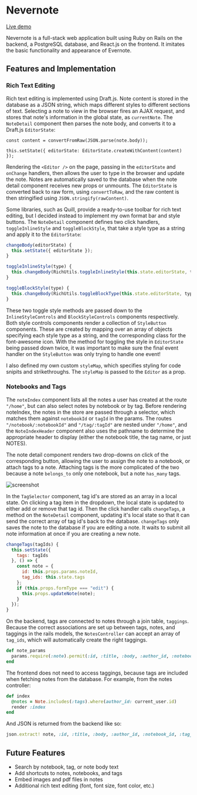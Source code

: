 # Nevernote

[Live demo][heroku]

[heroku]: https://nevernote.herokuapp.com/

Nevernote is a full-stack web application built using Ruby on Rails on the backend, a PostgreSQL database, and React.js on the frontend.  It imitates the basic functionality and appearance of Evernote.

## Features and Implementation

### Rich Text Editing

Rich text editing is implemented using Draft.js.  Note content is stored in the database as a JSON string, which maps different styles to different sections of text.  Selecting a note to view in the browser fires an AJAX request, and stores that note's information in the global state, as `currentNote`. The `NoteDetail` component then parses the note body, and converts it to a Draft.js `EditorState`:

`const content = convertFromRaw(JSON.parse(note.body));`

`this.setState({ editorState: EditorState.createWithContent(content) });`


Rendering the `<Editor />` on the page, passing in the `editorState` and `onChange` handlers, then allows the user to type in the browser and update the note.  Notes are automatically saved to the database when the note detail component receives new props or unmounts.  The `EditorState` is converted back to raw form, using `convertToRaw`, and the raw content is then stringified using `JSON.stringify(rawContent)`.

Some libraries, such as Quill, provide a ready-to-use toolbar for rich text editing, but I decided instead to implement my own format bar and style buttons.  The `NoteDetail` component defines two click handlers, `toggleInlineStyle` and `toggleBlockStyle`, that take a style type as a string and apply it to the `EditorState`:

```javascript
changeBody(editorState) {
  this.setState({ editorState });
}

toggleInlineStyle(type) {
  this.changeBody(RichUtils.toggleInlineStyle(this.state.editorState, type));
}

toggleBlockStyle(type) {
  this.changeBody(RichUtils.toggleBlockType(this.state.editorState, type));
}
```

These two toggle style methods are passed down to the `InlineStyleControls` and `BlockStyleControls` components respectively.  Both style controls components render a collection of `StyleButton` components.  These are created by mapping over an array of objects specifying each style type as a string, and the corresponding class for the font-awesome icon.  With the method for toggling the style in `EditorState` being passed down twice, it was important to make sure the final event handler on the `StyleButton` was only trying to handle one event!

I also defined my own custom `styleMap`, which specifies styling for code snipits and strikethroughs.  The `styleMap` is passed to the `Editor` as a prop.

### Notebooks and Tags

The `noteIndex` component lists all the notes a user has created at the route `"/home"`, but can also select notes by notebook or by tag.  Before rendering noteIndex, the notes in the store are passed through a selector, which matches them against `notebookId` or `tagId` in the params.  The routes `"/notebook/:notebookId"` and `"/tag/:tagId"` are nested under `"/home"`, and the `NoteIndexHeader` component also uses the pathname to determine the appropriate header to display (either the notebook title, the tag name, or just NOTES).

The note detail component renders two drop-downs on click of the corresponding button, allowing the user to assign the note to a notebook, or attach tags to a note.  Attaching tags is the more complicated of the two because a note `belongs_to` only one notebook, but a note `has_many` tags.

![screenshot](http://res.cloudinary.com/dq5kxnx9d/image/upload/v1490373111/Screen_Shot_2017-03-24_at_9.26.28_AM_bheqqv.png)

In the `TagSelector` component, tag id's are stored as an array in a local state.  On clicking a tag item in the dropdown, the local state is updated to either add or remove that tag id.  Then the click handler calls `changeTags`, a method on the `NoteDetail` component, updating it's local state so that it can send the correct array of tag id's back to the database.  `changeTags` only saves the note to the database if you are editing a note.  It waits to submit all note information at once if you are creating a new note.

```javascript
changeTags(tagIds) {
  this.setState({
    tags: tagIds
  }, () => {
    const note = {
      id: this.props.params.noteId,
      tag_ids: this.state.tags
    };
    if (this.props.formType === "edit") {
      this.props.updateNote(note);
    }
  });
}
```

On the backend, tags are connected to notes through a join table, `taggings`.  Because the correct associations are set up between tags, notes, and taggings in the rails models, the `NotesController` can accept an array of `tag_ids`, which will automatically create the right taggings.

```ruby
def note_params
  params.require(:note).permit(:id, :title, :body, :author_id, :notebook_id, tag_ids: [])
end
```

The frontend does not need to access taggings, because tags are included when fetching notes from the database.  For example, from the notes controller:

```ruby
def index
  @notes = Note.includes(:tags).where(author_id: current_user.id)
  render :index
end
```

And JSON is returned from the backend like so:

```ruby
json.extract! note, :id, :title, :body, :author_id, :notebook_id, :tag_ids
```

## Future Features

- Search by notebook, tag, or note body text
- Add shortcuts to notes, notebooks, and tags
- Embed images and pdf files in notes
- Additional rich text editing (font, font size, font color, etc.)
